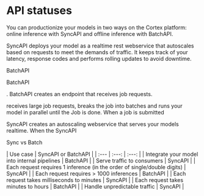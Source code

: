 # API statuses

You can productionize your models in two ways on the Cortex platform: online inference with SyncAPI and offline inference with BatchAPI.

SyncAPI deploys your model as a realtime rest webservice that autoscales based on requests to meet the demands of traffic. It keeps track of your latency, response codes and performs rolling updates to avoid downtime.

BatchAPI

BatchAPI

. BatchAPI creates an endpoint that receives job requests.

receives large job requests, breaks the job into batches and runs your model in parallel until the Job is done. When a job is submitted

SyncAPI creates an autoscaling webservice that serves your models realtime. When the SyncAPI

Sync vs Batch

| Use case | SyncAPI or BatchAPI |
| :--- | :---: | :---: |
| Integrate your model into internal pipelines | BatchAPI |
| Serve traffic to consumers | SyncAPI |
| Each request requires 1 inference (in the order of single/double digits) | SyncAPI |
| Each request requires > 1000  inferences | BatchAPI |
| Each request takes milliseconds to minutes | SyncAPI |
| Each request takes minutes to hours | BatchAPI |
| Handle unpredictable traffic | SyncAPI |
